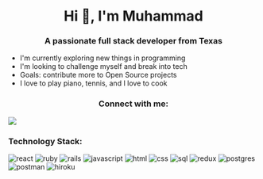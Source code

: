 <h1 align="center">Hi 👋, I'm Muhammad</h1>
<h3 align="center">A passionate full stack developer from Texas</h3>

<ul>
    <li>I'm currently exploring new things in programming</li>
    <li>I'm looking to challenge myself and break into tech</li>
    <li>Goals: contribute more to Open Source projects</li>
    <li>I love to play piano, tennis, and I love to cook</li>
</ul>

<h3 align="center">Connect with me:</h3>
<a 
    href="https://www.linkedin.com/in/hadyanrendusara/"
>
    <img
        src="https://img.shields.io/badge/LinkedIn-0077B5?style=for-the-badge&logo=linkedin&logoColor=white"
    >
</a>

<h3>Technology Stack:</h3>
<p align="left" style="pointer-events: none">
<img 
    src="https://img.shields.io/badge/React-20232A?style=for-the-badge&logo=react&logoColor=61DAFB"
    alt="react"
>
</img>
<img 
    src=""
    alt="ruby"
>
</img>
<img 
    src=""
    alt="rails"
>
</img>
<img 
    src=""
    alt="javascript"
>
</img>
<img 
    src=""
    alt="html"
>
</img>
<img 
    src=""
    alt="css"
>
</img>
<img 
    src=""
    alt="sql"
>
</img>
<img 
    src=""
    alt="redux"
>
</img>
<img 
    src=""
    alt="postgres"
>
</img>
<img 
    src=""
    alt="postman"
>
</img>
<img 
    src=""
    alt="hiroku"
>
</img>
</p>





